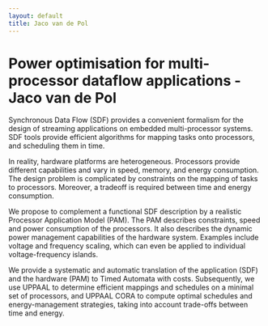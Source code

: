 ```yaml
---
layout: default
title: Jaco van de Pol
---
```


# Power optimisation for multi-processor dataflow applications - Jaco van de Pol

Synchronous Data Flow (SDF) provides a convenient formalism for the
design of streaming applications on embedded multi-processor systems.
SDF tools provide efficient algorithms for mapping tasks onto processors,
and scheduling them in time.

In reality, hardware platforms are heterogeneous. Processors provide different
capabilities and vary in speed, memory, and energy consumption. The design
problem is complicated by constraints on the mapping of tasks to processors.
Moreover, a tradeoff is required between time and energy consumption.

We propose to complement a functional SDF description by a realistic Processor
Application Model (PAM). The PAM describes constraints, speed and power
consumption of the processors. It also describes the dynamic power management
capabilities of the hardware system. Examples include voltage and frequency scaling,
which can even be applied to individual voltage-frequency islands.

We provide a systematic and automatic translation of the application (SDF) and
the hardware (PAM) to Timed Automata with costs. Subsequently, we use UPPAAL
to determine efficient mappings and schedules on a minimal set of processors, and
UPPAAL CORA to compute optimal schedules and energy-management strategies,
taking into account trade-offs between time and energy.
